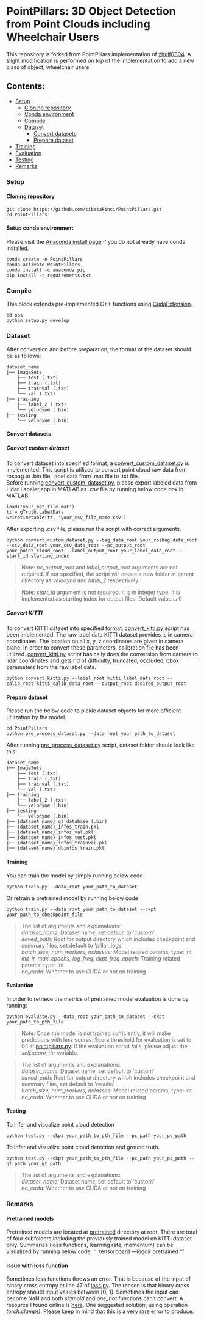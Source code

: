# PointPillars: 3D Object Detection from Point Clouds including Wheelchair Users

This repository is forked from PointPillars implementation of [zhulf0804](https://github.com/zhulf0804/PointPillars).
A slight modification is performed on top of the implementation to add a new class of object, wheelchair users.

## Contents:

- [Setup](#setup)
  - [Cloning repository](#cloning-repository)
  - [Conda environment](#setup-conda-environment)
  - [Compile](#compile)
  - [Dataset](#dataset)
    - [Convert datasets](#convert-datasets)
    - [Prepare dataset](#prepare-dataset)
- [Training](#training)
- [Evaluation](#evaluation)
- [Testing](#testing)
- [Remarks](#remarks)

### Setup
#### Cloning repository
```
git clone https://github.com/tibetakinci/PointPillars.git
cd PointPillars
```

#### Setup conda environment
Please visit the [Anaconda install page](https://docs.anaconda.com/free/anaconda/install/index.html) if you do not already have conda installed.
```
conda create -n PointPillars
conda activate PointPillars
conda install -c anaconda pip
pip install -r requirements.txt
```

### Compile
This block extends pre-implemented C++ functions using [CudaExtension](https://pytorch.org/tutorials/advanced/cpp_extension.html). 
```
cd ops
python setup.py develop
```

### Dataset
After conversion and before preparation, the format of the dataset should be as follows:
```
dataset_name
|── ImageSets
    ├── test (.txt)
    ├── train (.txt)
    ├── trainval (.txt)
    └── val (.txt)
|── training
    ├── label_2 (.txt)
    └── velodyne (.bin)
|── testing
    └── velodyne (.bin)
```

#### Convert datasets
##### Convert custom dataset
To convert dataset into specified format, a [convert_custom_dataset.py](convert_custom_dataset.py) is implemented. 
This script is utilized to convert point cloud raw data from rosbag to .bin file, label data from .mat file to .txt file.  
Before running [convert_custom_dataset.py](convert_custom_dataset.py), please export labeled data from Lidar Labeler app in MATLAB as .csv file by running below code box in MATLAB.
```
load('your_mat_file.mat')
tt = gTruth.LabelData
writetimetable(tt, 'your_csv_file_name.csv')
```
After exporting .csv file, please run the script with correct arguments.
```
python convert_custom_dataset.py --bag_data_root your_rosbag_data_root --csv_data_root your_csv_data_root --pc_output_root your_point_cloud_root --label_output_root your_label_data_root --start_id starting_index
```
> Note: *pc_output_root* and *label_output_root* arguments are not required. If not specified, the script will create a new folder at parent directory as *velodyne* and *label_2* respectively.

> Note: *start_id* argument is not required. It is in integer type. It is implemented as starting index for output files. Default value is 0

##### Convert KITTI
To convert KITTI dataset into specified format, [convert_kitti.py](convert_kitti.py) script has been implemented. The raw label data KITTI dataset provides is in camera coordinates. The location on all x, y, z coordinates are given in camera plane. In order to convert those parameters, calibration file has been utilized. [convert_kitti.py](convert_kitti.py) script basically does the conversion from camera to lidar coordinates and gets rid of difficulty, truncated, occluded, bbox parameters from the raw label data.
```
python convert_kitti.py --label_root kitti_label_data_root --calib_root kitti_calib_data_root --output_root desired_output_root
```

#### Prepare dataset
Please run the below code to pickle dataset objects for more efficient utilization by the model.
```
cd PointPillars
python pre_process_dataset.py --data_root your_path_to_dataset
```
After running [pre_process_dataset.py](pre_process_dataset.py) script, dataset folder should look like this:
```
dataset_name
|── ImageSets
    ├── test (.txt)
    ├── train (.txt)
    ├── trainval (.txt)
    └── val (.txt)
|── training
    ├── label_2 (.txt)
    └── velodyne (.bin)
|── testing
    └── velodyne (.bin)
|── {dataset_name}_gt_database (.bin)
|── {dataset_name}_infos_train.pkl
|── {dataset_name}_infos_val.pkl
|── {dataset_name}_infos_test.pkl
|── {dataset_name}_infos_trainval.pkl
|── {dataset_name}_dbinfos_train.pkl
```
#### Training 
You can train the model by simply running below code
```
python train.py --data_root your_path_to_dataset
```
Or retrain a pretrained model by running below code
```
python train.py --data_root your_path_to_dataset --ckpt your_path_to_checkpoint_file
```

> The list of arguments and explanations:  
> *dataset_name:* Dataset name, set default to 'custom'  
> *saved_path:* Root for output directory which includes checkpoint and summary files, set default to 'pillar_logs'  
> *batch_size, num_workers, nclasses:* Model related params, type: int  
> *init_lr, max_epochs, log_freq, ckpt_freq_epoch:* Training related params, type: int  
> *no_cuda:* Whether to use CUDA or not on training
 
#### Evaluation
In order to retrieve the metrics of pretrained model evaluation is done by running:
```
python evaluate.py --data_root your_path_to_dataset --ckpt your_path_to_pth_file
```

> Note: Once the model is not trained sufficiently, it will make predictions with less scores. Score threshold for evaluation is set to 0.1 at [pointpillars.py](model/pointpillars.py). If the evaluation script fails, please adjust the *self.score_thr* variable.

> The list of arguments and explanations:  
> *dataset_name:* Dataset name, set default to 'custom'  
> *saved_path:* Root for output directory which includes checkpoint and summary files, set default to 'results'  
> *batch_size, num_workers, nclasses:* Model related params, type: int  
> *no_cuda:* Whether to use CUDA or not on training

#### Testing
To infer and visualize point cloud detection
```
python test.py --ckpt your_path_to_pth_file --pc_path your_pc_path
```

To infer and visualize point cloud detection and ground truth.
```
python test.py --ckpt your_path_to_pth_file --pc_path your_pc_path --gt_path your_gt_path
```

> The list of arguments and explanations:  
> *dataset_name:* Dataset name, set default to 'custom'  
> *no_cuda:* Whether to use CUDA or not on training

### Remarks
#### Pretrained models
Pretrained models are located at [pretrained](pretrained/) directory at root. There are total of four subfolders including the previously trained model on KITTI dataset only. Summaries (loss functions, learning rate, momentum) can be visualized by running below code.
‘’’
tensorboard —logdir pretrained
‘’’

#### Issue with loss function
Sometimes loss functions throws an error. That is because of the input of binary cross entropy at line 47 of [loss.py](loss/loss.py). The reason is that binary cross entropy should input values between [0, 1]. Sometimes the input can become NaN and both *sigmoid* and *one_hot* functions can’t convert. A resource I found online is [here](). One suggested solution; using operation *torch.clamp()*. Please keep in mind that this is a very rare error to produce. 